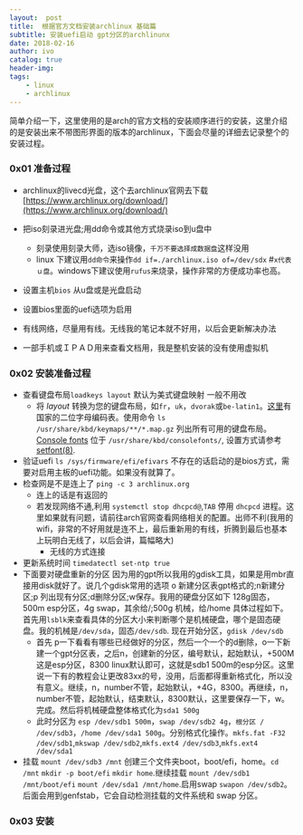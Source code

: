 ```yaml
---
layout:  post
title:  根据官方文档安装archlinux 基础篇
subtitle: 安装uefi启动 gpt分区的archlinunx
date: 2018-02-16
author: ivo
catalog: true
header-img:
tags:
    - linux
    - archlinux
---
```

简单介绍一下，这里使用的是arch的官方文档的安装顺序进行的安装，这里介绍的是安装出来不带图形界面的版本的archlinux，下面会尽量的详细去记录整个的安装过程。

### 0x01 准备过程
- archlinux的livecd光盘，这个去archlinux官网去下载[https://www.archlinux.org/download/](https://www.archlinux.org/download/)
- 把iso刻录进光盘;用dd命令或其他方式烧录iso到u盘中
  - 刻录使用刻录大师，选iso镜像，`千万不要选择成数据盘`这样没用
  - linux 下建议用`dd命令`来操作`dd if=./archlinux.iso of=/dev/sdx` #`x代表ｕ盘`。windows下建议使用`rufus`来烧录，操作非常的方便成功率也高。

- 设置主机`bios` 从u盘或是光盘启动
- 设置bios里面的uefi选项为启用
- 有线网络，尽量用有线。无线我的笔记本就不好用，以后会更新解决办法
- 一部手机或ＩＰＡＤ用来查看文档用，我是整机安装的没有使用虚拟机

### 0x02 安装准备过程
- 查看键盘布局`loadkeys layout` 默认为美式键盘映射 一般不用改
  - 将 _layout_ 转换为您的键盘布局，如`fr`，`uk`，`dvorak`或`be-latin1`。[这里](https://en.wikipedia.org/wiki/ISO_3166-1_alpha-2#Officially_assigned_code_elements "wikipedia:ISO 3166-1 alpha-2")有国家的二位字母编码表。使用命令 `ls /usr/share/kbd/keymaps/**/*.map.gz` 列出所有可用的键盘布局。[Console fonts](https://wiki.archlinux.org/index.php/Console_fonts "Console fonts") 位于 `/usr/share/kbd/consolefonts/`, 设置方式请参考 [setfont(8)](https://jlk.fjfi.cvut.cz/arch/manpages/man/setfont.8).
- 验证uefi `ls /sys/firmware/efi/efivars` 不存在的话启动的是bios方式，需要对启用主板的uefi功能。如果没有就算了。
- 检查网是不是连上了 `ping -c 3 archlinux.org` 
  - 连上的话是有返回的
  - 若发现网络不通,利用 `systemctl stop dhcpcd@`,`TAB` 停用 `dhcpcd` 进程。这里如果就有问题，请前往arch官网查看网络相关的配置。出师不利(我用的wifi，非常的不好用就是连不上，最后重新用的有线，折腾到最后也基本上玩明白无线了，以后会讲，篇幅略大)  
    - 无线的方式连接
- 更新系统时间 `timedatectl set-ntp true`
- 下面要对硬盘重新的分区 因为用的gpt所以我用的gdisk工具，如果是用mbr直接用disk就好了。说几个gdisk常用的选项 o 新建分区表gpt格式的;n新建分区;p 列出现有分区;d删除分区;w保存。我用的硬盘分区如下 128g固态，500m esp分区，4g swap，其余给/;500g 机械，给/home
 具体过程如下。首先用`lsblk`来查看具体的分区大小来判断哪个是机械硬盘，哪个是固态硬盘。我的机械是`/dev/sda`，固态`/dev/sdb`. 现在开始分区，`gdisk /dev/sdb`
  - 首先 p一下看看有哪些已经做好的分区，然后一个一个的d删除，o一下新建一个gpt分区表，之后n，创建新的分区，编号默认，起始默认，+500M这是esp分区，8300 linux默认即可，这就是sdb1 500m的esp分区。这里说一下有的教程会让更改83xx的号，没用，后面都得重新格式化，所以没有意义。继续，n，number不管，起始默认，+4G，8300。再继续，n，number不管，起始默认，结束默认，8300默认，这里要保存一下，w。完成。然后将机械硬盘整体格式化为`sda1 500g`
  - 此时分区为 `esp /dev/sdb1 500m`，`swap /dev/sdb2 4g`，`根分区 / /dev/sdb3`，`/home /dev/sda1 500g`。分别格式化操作。`mkfs.fat -F32 /dev/sdb1`,`mkswap /dev/sdb2`,`mkfs.ext4 /dev/sdb3`,`mkfs.ext4 /dev/sda1`
- 挂载 `mount /dev/sdb3 /mnt` 创建三个文件夹boot，boot/efi，home。`cd /mnt` `mkdir -p boot/efi` `mkdir home`.继续挂载 `mount /dev/sdb1 /mnt/boot/efi` `mount /dev/sda1 /mnt/home`.启用swap `swapon /dev/sdb2`。后面会用到genfstab，它会自动检测挂载的文件系统和 swap 分区。

### 0x03 安装



